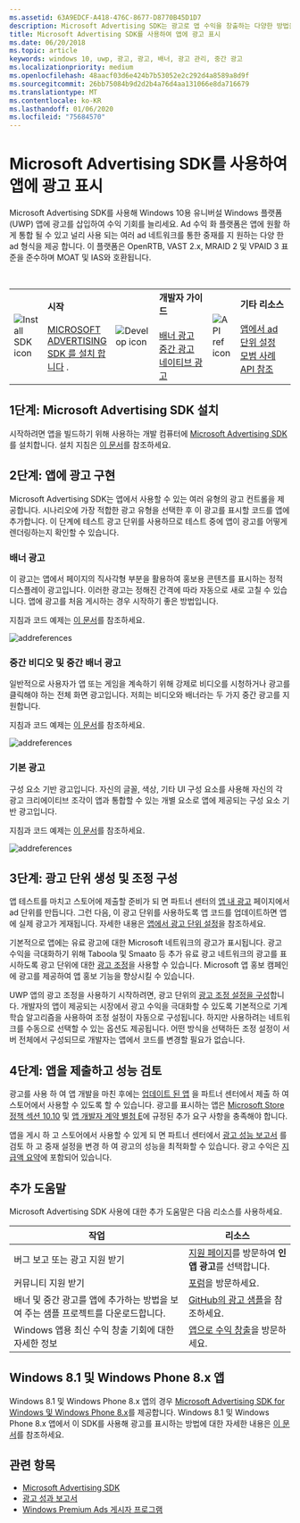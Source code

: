 ```yaml
---
ms.assetid: 63A9EDCF-A418-476C-8677-D8770B45D1D7
description: Microsoft Advertising SDK는 광고로 앱 수익을 창출하는 다양한 방법을 제공합니다.
title: Microsoft Advertising SDK를 사용하여 앱에 광고 표시
ms.date: 06/20/2018
ms.topic: article
keywords: windows 10, uwp, 광고, 광고, 배너, 광고 관리, 중간 광고
ms.localizationpriority: medium
ms.openlocfilehash: 48aacf03d6e424b7b53052e2c292d4a8589a8d9f
ms.sourcegitcommit: 26bb75084b9d2d2b4a76d4aa131066e8da716679
ms.translationtype: MT
ms.contentlocale: ko-KR
ms.lasthandoff: 01/06/2020
ms.locfileid: "75684570"
---
```

# <a name="display-ads-in-your-app-with-the-microsoft-advertising-sdk"></a>Microsoft Advertising SDK를 사용하여 앱에 광고 표시

Microsoft Advertising SDK를 사용해 Windows 10용 유니버설 Windows 플랫폼(UWP) 앱에 광고를 삽입하여 수익 기회를 늘리세요. Ad 수익 화 플랫폼은 앱에 원활 하 게 통합 될 수 있고 널리 사용 되는 여러 ad 네트워크를 통한 중재를 지 원하는 다양 한 ad 형식을 제공 합니다. 이 플랫폼은 OpenRTB, VAST 2.x, MRAID 2 및 VPAID 3 표준을 준수하며 MOAT 및 IAS와 호환됩니다. 

<br/>

<table style="border: none !important;">
<colgroup>
<col width="10%" />
<col width="23%" />
<col width="10%" />
<col width="23%" />
<col width="10%" />
<col width="23%" />
</colgroup>
<tbody>
<tr>
<td align="left"><img src="images/install-sdk.png" alt="Install SDK icon" /></td>
<td align="left"><b>시작</b><br/><br/>
    <a href="https://marketplace.visualstudio.com/items?itemName=AdMediator.MicrosoftAdvertisingSDK">MICROSOFT ADVERTISING SDK
를 설치 합니다</a> .</td>
<td align="left"><img src="images/write-code.png" alt="Develop icon" /></td>
<td align="left"><b>개발자 가이드</b><br/><br/>
    <a href="banner-ads.md">배너 광고</a>
    <br/>
    <a href="interstitial-ads.md">중간 광고</a>
    <br/>
    <a href="native-ads.md">네이티브 광고</a>
    </td>
<td align="left"><img src="images/api-reference.png" alt="API ref icon" /></td>
<td align="left"><b>기타 리소스</b><br/><br/>
    <a href="set-up-ad-units-in-your-app.md">앱에서 ad 단위 설정</a>
    <br/>
    <a href="best-practices-for-ads-in-apps.md">모범 사례</a>
    <br/>
    <a href="https://docs.microsoft.com/uwp/api/overview/advertising">API 참조</a>
    </td>
</tr>
</tbody>
</table>

## <a name="step-1-install-the-microsoft-advertising-sdk"></a>1단계: Microsoft Advertising SDK 설치

시작하려면 앱을 빌드하기 위해 사용하는 개발 컴퓨터에 [Microsoft Advertising SDK](https://marketplace.visualstudio.com/items?itemName=AdMediator.MicrosoftAdvertisingSDK)를 설치합니다. 설치 지침은 [이 문서](install-the-microsoft-advertising-libraries.md)를 참조하세요.

## <a name="step-2-implement-ads-in-your-app"></a>2단계: 앱에 광고 구현

Microsoft Advertising SDK는 앱에서 사용할 수 있는 여러 유형의 광고 컨트롤을 제공합니다. 시나리오에 가장 적합한 광고 유형을 선택한 후 이 광고를 표시할 코드를 앱에 추가합니다. 이 단계에 테스트 광고 단위를 사용하므로 테스트 중에 앱이 광고를 어떻게 렌더링하는지 확인할 수 있습니다.

### <a name="banner-ads"></a>배너 광고

이 광고는 앱에서 페이지의 직사각형 부분을 활용하여 홍보용 콘텐츠를 표시하는 정적 디스플레이 광고입니다. 이러한 광고는 정해진 간격에 따라 자동으로 새로 고칠 수 있습니다. 앱에 광고를 처음 게시하는 경우 시작하기 좋은 방법입니다.

지침과 코드 예제는 [이 문서](adcontrol-in-xaml-and--net.md)를 참조하세요.

![addreferences](images/banner-ad.png)

### <a name="interstitial-video-and-interstitial-banner-ads"></a>중간 비디오 및 중간 배너 광고

일반적으로 사용자가 앱 또는 게임을 계속하기 위해 강제로 비디오를 시청하거나 광고를 클릭해야 하는 전체 화면 광고입니다. 저희는 비디오와 배너라는 두 가지 중간 광고를 지원합니다.

지침과 코드 예제는 [이 문서](interstitial-ads.md)를 참조하세요.

![addreferences](images/interstitial-ad.png)

### <a name="native-ads"></a>기본 광고

구성 요소 기반 광고입니다. 자신의 글꼴, 색상, 기타 UI 구성 요소를 사용해 자신의 각 광고 크리에이티브 조각이 앱과 통합할 수 있는 개별 요소로 앱에 제공되는 구성 요소 기반 광고입니다.

지침과 코드 예제는 [이 문서](native-ads.md)를 참조하세요.

![addreferences](images/native-ad.png)

<span id="ad-mediation"/>

## <a name="step-3-create-an-ad-unit-and-configure-mediation"></a>3단계: 광고 단위 생성 및 조정 구성

앱 테스트를 마치고 스토어에 제출할 준비가 되 면 파트너 센터의 [앱 내 광고](../publish/in-app-ads.md) 페이지에서 ad 단위를 만듭니다. 그런 다음, 이 광고 단위를 사용하도록 앱 코드를 업데이트하면 앱에 실제 광고가 게재됩니다. 자세한 내용은 [앱에서 광고 단위 설정](set-up-ad-units-in-your-app.md#live-ad-units)을 참조하세요.

기본적으로 앱에는 유료 광고에 대한 Microsoft 네트워크의 광고가 표시됩니다. 광고 수익을 극대화하기 위해 Taboola 및 Smaato 등 추가 유료 광고 네트워크의 광고를 표시하도록 광고 단위에 대한 [광고 조정](ad-mediation-service.md)을 사용할 수 있습니다. Microsoft 앱 홍보 캠페인에 광고를 제공하여 앱 홍보 기능을 향상시킬 수 있습니다.

UWP 앱의 광고 조정을 사용하기 시작하려면, 광고 단위의 [광고 조정 설정을 구성](../publish/in-app-ads.md#mediation-settings)합니다. 개발자의 앱이 제공되는 시장에서 광고 수익을 극대화할 수 있도록 기본적으로 기계 학습 알고리즘을 사용하여 조정 설정이 자동으로 구성됩니다. 하지만 사용하려는 네트워크를 수동으로 선택할 수 있는 옵션도 제공됩니다. 어떤 방식을 선택하든 조정 설정이 서버 전체에서 구성되므로 개발자는 앱에서 코드를 변경할 필요가 없습니다.    

## <a name="step-4-submit-your-app-and-review-performance"></a>4단계: 앱을 제출하고 성능 검토

광고를 사용 하 여 앱 개발을 마친 후에는 [업데이트 된 앱](https://docs.microsoft.com/windows/uwp/publish/app-submissions) 을 파트너 센터에서 제출 하 여 스토어에서 사용할 수 있도록 할 수 있습니다. 광고를 표시하는 앱은 [Microsoft Store 정책 섹션 10.10](https://docs.microsoft.com/legal/windows/agreements/store-policies#1010-advertising-conduct-and-content) 및 [앱 개발자 계약 별첨 E](https://docs.microsoft.com/legal/windows/agreements/app-developer-agreement)에 규정된 추가 요구 사항을 충족해야 합니다.

앱을 게시 하 고 스토어에서 사용할 수 있게 되 면 파트너 센터에서 [광고 성능 보고서](../publish/advertising-performance-report.md) 를 검토 하 고 중재 설정을 변경 하 여 광고의 성능을 최적화할 수 있습니다. 광고 수익은 [지급액 요약](../publish/payout-summary.md)에 포함되어 있습니다.

<span id="additional-help" />

## <a name="additional-help"></a>추가 도움말

Microsoft Advertising SDK 사용에 대한 추가 도움말은 다음 리소스를 사용하세요.

|  작업    | 리소스 |               
|----------|-------|
| 버그 보고 또는 광고 지원 받기     | [지원 페이지](https://developer.microsoft.com/windows/support)를 방문하여 **인앱 광고**를 선택합니다.        |
| 커뮤니티 지원 받기     | [포럼](https://go.microsoft.com/fwlink/?LinkID=401264)을 방문하세요.       |
| 배너 및 중간 광고를 앱에 추가하는 방법을 보여 주는 샘플 프로젝트를 다운로드합니다.     | [GitHub의 광고 샘플](https://github.com/Microsoft/Windows-universal-samples/tree/master/Samples/Advertising)을 참조하세요.       |
| Windows 앱용 최신 수익 창출 기회에 대한 자세한 정보     | [앱으로 수익 창출](https://developer.microsoft.com/store/monetize)을 방문하세요.        |

## <a name="windows-81-and-windows-phone-8x-apps"></a>Windows 8.1 및 Windows Phone 8.x 앱

Windows 8.1 및 Windows Phone 8.x 앱의 경우 [Microsoft Advertising SDK for Windows 및 Windows Phone 8.x](https://marketplace.visualstudio.com/items?itemName=AdMediator.MicrosoftAdvertisingSDKforWindowsandWindowsPhone8x)를 제공합니다. Windows 8.1 및 Windows Phone 8.x 앱에서 이 SDK를 사용해 광고를 표시하는 방법에 대한 자세한 내용은 [이 문서](https://docs.microsoft.com/previous-versions/windows/apps/dn792120(v=win.10))를 참조하세요.

## <a name="related-topics"></a>관련 항목

* [Microsoft Advertising SDK](https://marketplace.visualstudio.com/items?itemName=AdMediator.MicrosoftAdvertisingSDK)
* [광고 성과 보고서](../publish/advertising-performance-report.md)
* [Windows Premium Ads 게시자 프로그램](windows-premium-ads-publishers-program.md)
